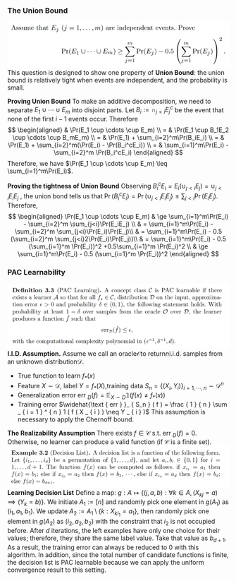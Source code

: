 ### The Union Bound
![image.png](https://raw.githubusercontent.com/chxliou/chenxi-notes/main/utils/202311271218599.png)
This question is designed to show one property of **Union Bound**: the union bound is relatively tight when events are independent, and the probability is small.

**Proving Union Bound** To make an additive decomposition, we need to separate $E_1 \cup \cdots \cup E_m$ into disjoint parts. Let $B_i:= \cap_{j<i} E_j^c$ be the event that none of the first $i-1$ events occur. 
Therefore
$$
\begin{aligned}
& \Pr(E_1 \cup \cdots \cup E_m) \\
= & \Pr(E_1 \cup B_1E_2 \cup \cdots \cup B_mE_m) \\ 
= & \Pr(E_1) + \sum_{i=2}^m\Pr(B_iE_i) \\
= & \Pr(E_1) + \sum_{i=2}^m(\Pr(E_i) - \Pr(B_i^cE_i)) \\
= & \sum_{i=1}^m\Pr(E_i) - \sum_{i=2}^m \Pr(B_i^cE_i)
\end{aligned}
$$
Therefore, we have $\Pr(E_1 \cup \cdots \cup E_m) \leq \sum_{i=1}^m\Pr(E_i)$.

**Proving the tightness of Union Bound** Observing $B_i^cE_i = E_i(\cup_{j<i}E_j)=\cup_{j<i}E_iE_j$ , the union bond tells us that $\Pr(B_i^cE_i) = \Pr(\cup_{j<i}E_iE_j)\le \sum_{j<i}\Pr(E_iE_j).$  Therefore, 
$$
\begin{aligned}
\Pr(E_1 \cup \cdots \cup E_m) & \ge \sum_{i=1}^m\Pr(E_i) - \sum_{i=2}^m \sum_{j<i}\Pr(E_iE_j) \\
& = \sum_{i=1}^m\Pr(E_i) - \sum_{i=2}^m \sum_{j<i}\Pr(E_i)\Pr(E_j)\\
& = \sum_{i=1}^m\Pr(E_i) - 0.5 (\sum_{i=2}^m \sum_{j<i}2\Pr(E_i)\Pr(E_j))\\
& = \sum_{i=1}^m\Pr(E_i) - 0.5 (\sum_{i=1}^m \Pr(E_i))^2 +0.5\sum_{i=1}^m \Pr(E_i)^2 \\
& \ge \sum_{i=1}^m\Pr(E_i) - 0.5 (\sum_{i=1}^m \Pr(E_i))^2
\end{aligned}
$$


### PAC Learnability
![image.png](https://raw.githubusercontent.com/chxliou/chenxi-notes/main/utils/202311271218601.png)
**I.I.D. Assumption.** Assume we call an oracle$\mathcal{O}$to return$n$i.i.d. samples from an unknown distribution$\mathcal{D}.$

- True function to learn $f _ { * } ( x )$
- Feature $X \sim \mathcal{D},$  label $Y=f_*(X),$training data $S _ { n } = \{ ( X _ { i } , Y _ { i } ) \} _ { i = 1 , \cdots , n } \sim \mathcal{D} ^ { n }$
- Generalization error $\text { err } _ { D } ( f ) = \mathbb{E} _ { X \sim D } \mathbb{1} ( f ( x ) \neq f _ { * } ( x ) )$
- Training error $\widehat{\text { err } }_ { S_n } ( f ) = \frac { 1 } { n } \sum _ { i = 1 } ^ { n } 1 ( f ( X _ { i } ) \neq Y _ { i } )$
This assumption is necessary to apply the Chernoff bound.

**The Realizability Assumption** There exists $f \in \mathcal{C}$ s.t.  $\text { err } _ { D } ( f ) =0.$ 
Otherwise, no learner can produce a valid function (if $\mathcal{C}$ is a finite set).
![image.png](https://raw.githubusercontent.com/chxliou/chenxi-notes/main/utils/202311271218602.png)
**Learning Decision List** Define a map: $g: A \mapsto \{ (j,a,b):\forall k \in A, (X_{kj}=a)\implies (Y_k=b)\}.$ We initiate $A_1:=[n]$ and randomly pick one element in $g(A_1)$ as $(i_1, a_1, b_1).$ We update $A_2:=A_1\setminus \{k: X_{ki_1}=a_1\},$ then randomly pick one element in $g(A_2)$ as $(i_2, a_2, b_2)$ with the constraint that $i_2$ is not occupied before. After $d$ iterations, the left examples have only one choice for their values; therefore, they share the same label value. Take that value as $b_{d+1}.$ As a result, the training error can always be reduced to 0 with this algorithm. In addition, since the total number of candidate functions is finite, the decision list is PAC learnable because we can apply the uniform convergence result to this setting.
